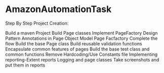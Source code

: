 # AmazonAutomationTask

Step By Step Project Creation:

Build a maven Project
Build Page classes
Implement PageFactory Design Pattern
Annotations in Page Object Model Page Facfactory
Complete the flow
Build the base Page class
Build reusable validation functions
Encapsulate common features of pages
Build the base test class and common functions
Remove Hardcoding/Use Constants file
Implementing reporting-Extent reports
Logging and page classes
Take screenshots and put them in reports
